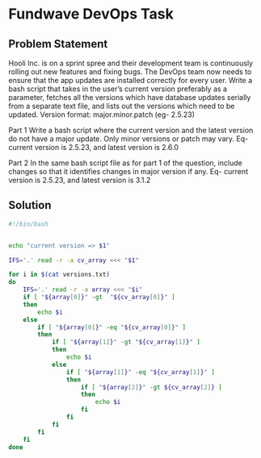 # Fundwave DevOps Task


## Problem Statement

Hooli Inc. is on a sprint spree and their development team is continuously rolling out
new features and fixing bugs. The DevOps team now needs to ensure that the app
updates are installed correctly for every user.
Write a bash script that takes in the user’s current version preferably as a parameter,
fetches all the versions which have database updates serially from a separate text file,
and lists out the versions which need to be updated.
Version format: major.minor.patch (eg- 2.5.23)


Part 1
Write a bash script where the current version and the latest version do not have a major
update. Only minor versions or patch may vary.
Eq- current version is 2.5.23, and latest version is 2.6.0


Part 2
In the same bash script file as for part 1 of the question, include changes so that it
identifies changes in major version if any.
Eq- current version is 2.5.23, and latest version is 3.1.2


## Solution 
```bash
#!/bin/bash


echo "current version => $1"

IFS='.' read -r -a cv_array <<< "$1"

for i in $(cat versions.txt)
do
	IFS='.' read -r -a array <<< "$i"
	if [ "${array[0]}" -gt  "${cv_array[0]}" ]
	then
		echo $i
	else
		if [ "${array[0]}" -eq "${cv_array[0]}" ]
		then
			if [ "${array[1]}" -gt "${cv_array[1]}" ]
			then
				echo $i
			else
				if [ "${array[1]}" -eq "${cv_array[1]}" ]
				then
					if [ "${array[2]}" -gt ${cv_array[2]} ]
					then
						echo $i
					fi
				fi
			fi
		fi
	fi
done

```
